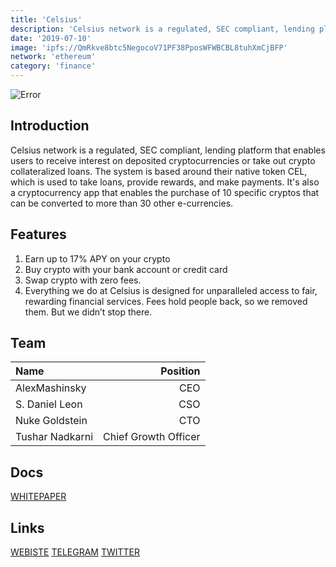 ```yaml
---
title: 'Celsius'
description: 'Celsius network is a regulated, SEC compliant, lending platform that enables users to receive interest on deposited cryptocurrencies or take out crypto collateralized loans'
date: '2019-07-10'
image: 'ipfs://QmRkve8btc5NegocoV71PF38PposWFWBCBL8tuhXmCjBFP'
network: 'ethereum'
category: 'finance'
---
```


![Error](ipfs://QmYv4HBnsym4x9FBn2q5NFzNyabR6tHzKr62Ey48FcwtMv)

## Introduction

Celsius network is a regulated, SEC compliant, lending platform that enables users to receive interest on deposited cryptocurrencies or take out crypto collateralized loans. The system is based around their native token CEL, which is used to take loans, provide rewards, and make payments. It's also a cryptocurrency app that enables the purchase of 10 specific cryptos that can be converted to more than 30 other e-currencies.
## Features
1. Earn up to 17% APY on your crypto
2. Buy crypto with your bank account or credit card
3. Swap crypto with zero fees.
4. Everything we do at Celsius is designed for unparalleled access to fair, rewarding financial services. Fees hold people back, so we removed them. But we didn’t stop there.


## Team

| Name  |  Position |
|:---|---:|
|AlexMashinsky  | CEO |
| S. Daniel Leon | CSO |
|Nuke Goldstein | CTO |
|Tushar Nadkarni | Chief Growth Officer|

## Docs

[WHITEPAPER](ipfs://QmeHwvB3Quo5Qn3GHsYmrMTpUCwSffE1tSoa5asBD73N9s)


## Links

[WEBISTE](https://celsius.network/)
[TELEGRAM](https://t.me/celsiusnetwork)
[TWITTER](https://twitter.com/celsiusnetwork)